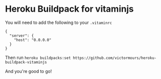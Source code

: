# Heroku Buildpack for vitaminjs

You will need to add the following to your `.vitaminrc`
```
{
  "server": {
    "host": "0.0.0.0"
  }
}
```
Then run `heroku buildpacks:set https://github.com/victormours/heroku-buildpack-vitaminjs`

And you're good to go!
